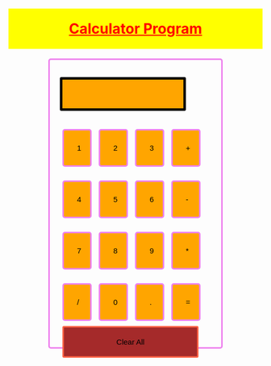 <!DOCTYPE html>
<html lang = "en">
<head>
<title> Star Calculator </title>

<style>
h1 {
	text-align: center;
	padding: 23px;
	background-color: yellow;
	color: red;
	}

#clear{
width: 270px;
border: 3px solid Tomato;
	border-radius: 3px;
	padding: 20px;
	background-color: brown;
}

.formstyle
{
width: 300px;
height: 530px;
margin: auto;
border: 3px solid Violet;
border-radius: 5px;
padding: 20px;
}



input
{
width: 20px;
background-color: orange;
color: black;
border: 3px solid Violet;
	border-radius: 5px;
	padding: 26px;
	margin: 5px;
	font-size: 15px;
}


#calc{
width: 250px;
border: 5px solid black;
	border-radius: 3px;
	padding: 20px;
	margin: auto;
}

</style>

</head>
<body>
<h1> <b><u>Calculator Program</u> </b> </h1>
<div class= "formstyle">
<form name = "form1">
	
	
  <input id = "calc" type ="text" name = "answer"> <br> <br>
 
  <input type = "button" value = "1" onclick = "form1.answer.value += '1' ">
  <input type = "button" value = "2" onclick = "form1.answer.value += '2' ">
  <input type = "button" value = "3" onclick = "form1.answer.value += '3' ">
   <input type = "button" value = "+" onclick = "form1.answer.value += '+' ">
  <br> <br>
  
  <input type = "button" value = "4" onclick = "form1.answer.value += '4' ">
  <input type = "button" value = "5" onclick = "form1.answer.value += '5' ">
  <input type = "button" value = "6" onclick = "form1.answer.value += '6' ">
  <input type = "button" value = "-" onclick = "form1.answer.value += '-' ">
  <br> <br>
  
  <input type = "button" value = "7" onclick = "form1.answer.value += '7' ">
  <input type = "button" value = "8" onclick = "form1.answer.value += '8' ">
  <input type = "button" value = "9" onclick = "form1.answer.value += '9' ">
  <input type = "button" value = "*" onclick = "form1.answer.value += '*' ">
  <br> <br>
  
  
  <input type = "button" value = "/" onclick = "form1.answer.value += '/' ">
  <input type = "button" value = "0" onclick = "form1.answer.value += '0' ">
    <input type = "button" value = "." onclick = "form1.answer.value += '.' ">
	
  <input type = "button" value = "=" onclick = "form1.answer.value = eval(form1.answer.value) ">
  <br> 

  <input type = "button" value = "Clear All" onclick = "form1.answer.value = ' ' " id= "clear" >
  <br> 
  
</form>
</div>
</body>
</html>
